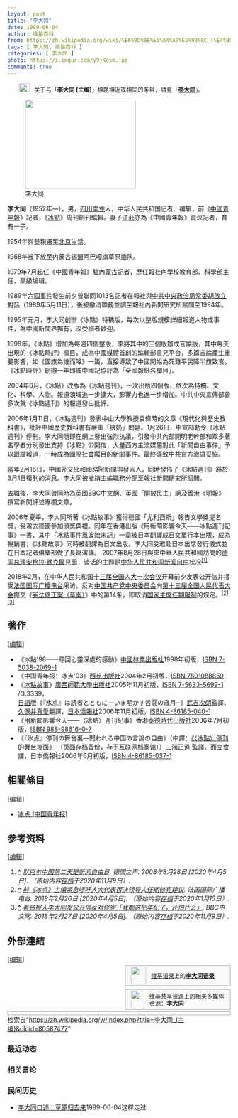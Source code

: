 ```yaml
---
layout: post
title: "李大同"
date: 1989-06-04
author: 维基百科
from: https://zh.wikipedia.org/wiki/%E6%9D%8E%E5%A4%A7%E5%90%8C_(%E4%B8%BB%E7%BC%96)
tags: [ 李大同, 维基百科 ]
categories: [ 李大同 ]
photo: https://i.imgur.com/y9jKcsm.jpg
comments: true
---
```

<div class="mw-content-ltr mw-parser-output" lang="zh" dir="ltr"><style data-mw-deduplicate="TemplateStyles:r85100532">.mw-parser-output .hatnote{font-size:small}.mw-parser-output div.hatnote{padding-left:2em;margin-bottom:0.8em;margin-top:0.8em}.mw-parser-output .hatnote-notice-img::after{content:"\202f \202f \202f \202f "}.mw-parser-output .hatnote-notice-img-small::after{content:"\202f \202f "}.mw-parser-output .hatnote+link+.hatnote{margin-top:-0.5em}body.skin-minerva .mw-parser-output .hatnote-notice-img,body.skin-minerva .mw-parser-output .hatnote-notice-img-small{display:none}@media print{body.ns-0 .mw-parser-output .hatnote{display:none!important}}</style><div role="note" class="hatnote navigation-not-searchable"><span class="noviewer hatnote-notice-img" typeof="mw:File"><a href="/wiki/Wikipedia:%E6%B6%88%E6%AD%A7%E4%B9%89" title="Wikipedia:消歧义"><img alt="" src="//upload.wikimedia.org/wikipedia/commons/thumb/5/5f/Disambig_gray.svg/25px-Disambig_gray.svg.png" decoding="async" width="25" height="19" class="mw-file-element" srcset="//upload.wikimedia.org/wikipedia/commons/thumb/5/5f/Disambig_gray.svg/38px-Disambig_gray.svg.png 1.5x, //upload.wikimedia.org/wikipedia/commons/thumb/5/5f/Disambig_gray.svg/50px-Disambig_gray.svg.png 2x" data-file-width="220" data-file-height="168"></a></span>关于与「<b>李大同 (主编)</b>」標題相近或相同的条目，請見「<b><a href="/wiki/%E6%9D%8E%E5%A4%A7%E5%90%8C" class="mw-disambig" title="李大同">李大同</a></b>」。</div>
<figure class="mw-halign-right" typeof="mw:File/Thumb"><a href="/wiki/File:Voa_chinese_Li_Datong_28jun07_300.jpg" class="mw-file-description"><img src="//upload.wikimedia.org/wikipedia/commons/thumb/4/46/Voa_chinese_Li_Datong_28jun07_300.jpg/250px-Voa_chinese_Li_Datong_28jun07_300.jpg" decoding="async" width="250" height="200" class="mw-file-element" srcset="//upload.wikimedia.org/wikipedia/commons/4/46/Voa_chinese_Li_Datong_28jun07_300.jpg 1.5x" data-file-width="300" data-file-height="240"></a><figcaption>李大同</figcaption></figure>
<p><b>李大同</b>（1952年<span class="useeditintro" title="Template:BLP editintro">—</span>），男，<a href="/wiki/%E5%9B%9B%E5%B7%9D%E7%9C%81" title="四川省">四川</a><a href="/wiki/%E5%8D%97%E5%85%85%E5%B8%82" title="南充市">南充</a>人，中华人民共和国记者、编辑，前《<a href="/wiki/%E4%B8%AD%E5%9B%BD%E9%9D%92%E5%B9%B4%E6%8A%A5" title="中国青年报">中國青年報</a>》記者，《<a href="/wiki/%E5%86%B0%E7%82%B9_(%E4%B8%AD%E5%9B%BD%E9%9D%92%E5%B9%B4%E6%8A%A5)" title="冰点 (中国青年报)">冰點</a>》周刊創刊編輯。妻子<a href="/w/index.php?title=%E6%B1%9F%E8%8F%B2&amp;action=edit&amp;redlink=1" class="new" title="江菲（页面不存在）">江菲</a>亦為《中國青年報》資深記者，育有一子。
</p>
<meta property="mw:PageProp/toc">
<div class="mw-heading mw-heading2"></div>
<p>1954年與雙親遷至<a href="/wiki/%E5%8C%97%E4%BA%AC" class="mw-redirect" title="北京">北京</a>生活。
</p><p>1968年被下放至内蒙古锡盟阿巴嘎旗草原插队。
</p><p>1979年7月起任《中國青年報》駐<a href="/wiki/%E5%85%A7%E8%92%99%E5%8F%A4" class="mw-redirect" title="內蒙古">內蒙古</a>記者，歷任報社內學校教育部、科學部主任、高級编辑。
</p><p>1989年<a href="/wiki/%E5%85%AD%E5%9B%9B%E4%BA%8B%E4%BB%B6" title="六四事件">六四事件</a>發生前夕曾聯同1013名記者在報社與<a href="/wiki/%E4%B8%AD%E5%85%B1%E4%B8%AD%E5%A4%AE%E6%94%BF%E6%B2%BB%E5%B1%80%E5%B8%B8%E5%A7%94" class="mw-redirect" title="中共中央政治局常委">中共中央政治局常委</a><a href="/wiki/%E8%83%A1%E5%95%9F%E7%AB%8B" class="mw-redirect" title="胡啟立">胡啟立</a>對話（1989年5月11日），後被撤消職務並調至報社內新聞研究所賦閒至1994年。
</p><p>1995年元月，李大同創辦《冰點》特稿版，每次以整版規模詳細報道人物或事件，為中國新聞界獨有，深受讀者歡迎。
</p><p>1998年，《冰點》增加為每週四個整版，李將其中的三個版辦成言論版，其中每天出現的《冰點時評》欄目，成為中國媒體首創的編輯部意見平台，多篇言論產生重要影響，如《國旗為誰而降》一篇，直接導致了中國開始為死難平民降半旗致哀。《冰點時評》創辦一年即被中國記協評為「全國報紙名欄目」。
</p><p>2004年6月，《冰點》改版為《冰點週刊》，一次出版四個版，依次為特稿、文化、科學、人物。報道領域進一步擴大，影響力也進一步增加。中共中央宣傳部曾多次就《冰點週刊》的報道發出批評。
</p><p>2006年1月11日，《冰點週刊》發表中山大學教授袁偉時的文章《現代化與歷史教科書》，批評中國歷史教科書有嚴重「狼奶」問題。1月26日，中宣部勒令《冰點週刊》停刊。李大同隨即在網上發出強烈抗議，引發中共內部開明老幹部和眾多著名學者分別發出支持《冰點》公開信，大量西方主流媒體對此「新聞自由事件」予以跟蹤報道，一時成為國際社會矚目的新聞事件。最終導致中共官方退讓妥協。
</p><p>當年2月16日，中國外交部和國務院新聞辦發言人，同時發佈了《冰點週刊》將於3月1日復刊的消息。李大同被撤銷主編職務分配至報社新聞研究所賦閒。
</p><p>去職後，李大同曾同時為英國BBC中文網、英國「開放民主」網及香港《明報》撰寫新聞評述專欄文章。
</p><p>2006年夏季，李大同所著《冰點故事》獲得德國「尤利西斯」報告文學獎提名獎，受邀去德國參加頒獎典禮。同年在香港出版《用新聞影響今天——冰點週刊記事》一書，其中「冰點事件風波始末記」一章被日本翻譯成日文單行本出版，成為暢銷書；《冰點故事》同時被翻譯為日文出版。李大同受邀赴日本出席發行儀式並在日本記者俱樂部做了長篇演講。
2007年8月28日與來中華人民共和國訪問的<a href="/wiki/%E5%BE%B7%E5%9B%BD%E6%80%BB%E7%90%86" title="德国总理">德国总理</a><a href="/wiki/%E5%AE%89%E6%A0%BC%E6%8B%89%C2%B7%E9%BB%98%E5%85%8B%E7%88%BE" title="安格拉·默克爾">安格拉·默克爾</a>見面，谈话的主题是<a href="/wiki/%E4%B8%AD%E5%8D%8E%E4%BA%BA%E6%B0%91%E5%85%B1%E5%92%8C%E5%9B%BD%E6%96%B0%E9%97%BB%E8%87%AA%E7%94%B1" class="mw-redirect" title="中华人民共和国新闻自由">中华人民共和国新闻自由</a>状况<sup id="cite_ref-1" class="reference"><a href="#cite_note-1"><span class="cite-bracket">[</span>1<span class="cite-bracket">]</span></a></sup>
</p><p>2018年2月，在中华人民共和国<a href="/wiki/%E5%8D%81%E4%B8%89%E5%B1%8A%E5%85%A8%E5%9B%BD%E4%BA%BA%E5%A4%A7%E4%B8%80%E6%AC%A1%E4%BC%9A%E8%AE%AE" class="mw-redirect" title="十三届全国人大一次会议">十三届全国人大一次会议</a>开幕前夕发表公开信并接受<a href="/wiki/%E6%B3%95%E5%9B%BD%E5%9B%BD%E9%99%85%E5%B9%BF%E6%92%AD%E7%94%B5%E5%8F%B0" title="法国国际广播电台">法国国际广播电台</a>采访，反对<a href="/wiki/%E4%B8%AD%E5%9B%BD%E5%85%B1%E4%BA%A7%E5%85%9A%E4%B8%AD%E5%A4%AE%E5%A7%94%E5%91%98%E4%BC%9A" title="中国共产党中央委员会">中国共产党中央委员会</a>向<a href="/wiki/%E7%AC%AC%E5%8D%81%E4%B8%89%E5%B1%8A%E5%85%A8%E5%9B%BD%E4%BA%BA%E6%B0%91%E4%BB%A3%E8%A1%A8%E5%A4%A7%E4%BC%9A" title="第十三届全国人民代表大会">第十三届全国人民代表大会</a>提交《<a href="/wiki/%E4%B8%AD%E5%8D%8E%E4%BA%BA%E6%B0%91%E5%85%B1%E5%92%8C%E5%9B%BD%E5%AE%AA%E6%B3%95%E4%BF%AE%E6%AD%A3%E6%A1%88_(2018%E5%B9%B4)" title="中华人民共和国宪法修正案 (2018年)">宪法修正案（草案）</a>》中的第14条，即取消<a href="/wiki/%E5%BA%9F%E9%99%A4%E5%B9%B2%E9%83%A8%E9%A2%86%E5%AF%BC%E8%81%8C%E5%8A%A1%E7%BB%88%E8%BA%AB%E5%88%B6" title="废除干部领导职务终身制">国家主席任期限制</a>的规定。<sup id="cite_ref-2" class="reference"><a href="#cite_note-2"><span class="cite-bracket">[</span>2<span class="cite-bracket">]</span></a></sup><sup id="cite_ref-3" class="reference"><a href="#cite_note-3"><span class="cite-bracket">[</span>3<span class="cite-bracket">]</span></a></sup>
</p>
<div class="mw-heading mw-heading2"><h2 id="著作"><span id=".E8.91.97.E4.BD.9C"></span>著作</h2><span class="mw-editsection"><span class="mw-editsection-bracket">[</span><a href="/w/index.php?title=%E6%9D%8E%E5%A4%A7%E5%90%8C_(%E4%B8%BB%E7%BC%96)&amp;action=edit&amp;section=2" title="编辑章节：著作"><span>编辑</span></a><span class="mw-editsection-bracket">]</span></span></div>
<ul><li>《冰點'98——尋回心靈深處的感動》<a href="/wiki/%E4%B8%AD%E5%9B%BD%E6%9E%97%E4%B8%9A%E5%87%BA%E7%89%88%E7%A4%BE" title="中国林业出版社">中國林業出版社</a>1998年初版，<a href="/wiki/Special:%E7%BD%91%E7%BB%9C%E4%B9%A6%E6%BA%90/7503820691" class="internal mw-magiclink-isbn">ISBN 7-5038-2069-1</a></li>
<li>《中国青年报：冰点'03》<a href="/wiki/%E8%A5%BF%E8%8B%91%E5%87%BA%E7%89%88%E7%A4%BE" class="mw-redirect" title="西苑出版社">西苑出版社</a>2004年2月初版，<a href="/wiki/Special:%E7%BD%91%E7%BB%9C%E4%B9%A6%E6%BA%90/7801088859" class="internal mw-magiclink-isbn">ISBN 7801088859</a></li>
<li>《<a href="/wiki/%E5%86%B0%E7%82%B9_(%E4%B8%AD%E5%9B%BD%E9%9D%92%E5%B9%B4%E6%8A%A5)" title="冰点 (中国青年报)">冰點故事</a>》<a href="/wiki/%E5%B9%BF%E8%A5%BF%E5%B8%88%E8%8C%83%E5%A4%A7%E5%AD%A6%E5%87%BA%E7%89%88%E7%A4%BE" title="广西师范大学出版社">廣西師範大學出版社</a>2005年11月初版，<a href="/wiki/Special:%E7%BD%91%E7%BB%9C%E4%B9%A6%E6%BA%90/7563356991" class="internal mw-magiclink-isbn">ISBN 7-5633-5699-1</a> /G.3339，<br><a href="/wiki/%E6%97%A5%E8%AA%9E" class="mw-redirect" title="日語">日語</a>版《<span lang="ja">『氷点』は読者とともに―いま明かす苦闘の歳月─</span>》<a href="/w/index.php?title=%E6%AD%A6%E5%90%89%E6%AC%A1%E6%9C%97&amp;action=edit&amp;redlink=1" class="new" title="武吉次朗（页面不存在）">武吉次朗</a>監譯、<a href="/w/index.php?title=%E4%B9%85%E4%BF%9D%E4%BA%95%E7%9C%9F%E6%84%9B&amp;action=edit&amp;redlink=1" class="new" title="久保井真愛（页面不存在）">久保井真愛</a>翻譯，<a href="/w/index.php?title=%E6%97%A5%E6%9C%AC%E5%83%91%E5%A0%B1%E7%A4%BE&amp;action=edit&amp;redlink=1" class="new" title="日本僑報社（页面不存在）">日本僑報社</a>2006年11月初版，<a href="/wiki/Special:%E7%BD%91%E7%BB%9C%E4%B9%A6%E6%BA%90/4861850401" class="internal mw-magiclink-isbn">ISBN 4-86185-040-1</a></li>
<li>《用新聞影響今天——〈冰點〉週刊紀事》香港<a href="/w/index.php?title=%E6%B3%B0%E5%BE%B7%E6%99%82%E4%BB%A3%E5%87%BA%E7%89%88%E7%A4%BE&amp;action=edit&amp;redlink=1" class="new" title="泰德時代出版社（页面不存在）">泰德時代出版社</a>2006年7月初版，<a href="/wiki/Special:%E7%BD%91%E7%BB%9C%E4%B9%A6%E6%BA%90/9889861607" class="internal mw-magiclink-isbn">ISBN 988-98616-0-7</a></li>
<li>《<span lang="ja">『氷点』停刊の舞台裏―問われる中国の言論の自由</span>》（中譯：<a rel="nofollow" class="external text" href="http://duan.jp/item/037.html">《〈冰點〉停刊的舞台後面》</a> （<a rel="nofollow" class="external text" href="//web.archive.org/web/20201109164122/http://duan.jp/item/037.html">页面存档备份</a>，存于<a href="/wiki/%E4%BA%92%E8%81%94%E7%BD%91%E6%A1%A3%E6%A1%88%E9%A6%86" title="互联网档案馆">互联网档案馆</a>））<a href="/w/index.php?title=%E4%B8%89%E6%BD%B4%E6%AD%A3%E9%81%93&amp;action=edit&amp;redlink=1" class="new" title="三潴正道（页面不存在）">三潴正道</a> 監譯、<a href="/w/index.php?title=%E8%80%8C%E7%AB%8B%E6%9C%83&amp;action=edit&amp;redlink=1" class="new" title="而立會（页面不存在）">而立會</a> 譯，日本僑報社2006年6月初版，<a href="/wiki/Special:%E7%BD%91%E7%BB%9C%E4%B9%A6%E6%BA%90/4861850371" class="internal mw-magiclink-isbn">ISBN 4-86185-037-1</a></li></ul>
<div class="mw-heading mw-heading2"><h2 id="相關條目"><span id=".E7.9B.B8.E9.97.9C.E6.A2.9D.E7.9B.AE"></span>相關條目</h2><span class="mw-editsection"><span class="mw-editsection-bracket">[</span><a href="/w/index.php?title=%E6%9D%8E%E5%A4%A7%E5%90%8C_(%E4%B8%BB%E7%BC%96)&amp;action=edit&amp;section=3" title="编辑章节：相關條目"><span>编辑</span></a><span class="mw-editsection-bracket">]</span></span></div>
<ul><li><a href="/wiki/%E5%86%B0%E7%82%B9_(%E4%B8%AD%E5%9B%BD%E9%9D%92%E5%B9%B4%E6%8A%A5)" title="冰点 (中国青年报)">冰点 (中国青年报)</a></li></ul>
<div class="mw-heading mw-heading2"><h2 id="参考资料"><span id=".E5.8F.82.E8.80.83.E8.B5.84.E6.96.99"></span>参考资料</h2><span class="mw-editsection"><span class="mw-editsection-bracket">[</span><a href="/w/index.php?title=%E6%9D%8E%E5%A4%A7%E5%90%8C_(%E4%B8%BB%E7%BC%96)&amp;action=edit&amp;section=4" title="编辑章节：参考资料"><span>编辑</span></a><span class="mw-editsection-bracket">]</span></span></div>
<div class="reflist" style="list-style-type: decimal;">
<ol class="references">
<li id="cite_note-1"><span class="mw-cite-backlink"><b><a href="#cite_ref-1">^</a></b></span> <span class="reference-text"><cite class="citation news"><a rel="nofollow" class="external text" href="https://www.dw.com/zh/%E9%BB%98%E5%85%8B%E5%B0%94%E4%B8%AD%E5%9B%BD%E7%AC%AC%E4%BA%8C%E5%A4%A9%E6%98%AF%E6%96%B0%E9%97%BB%E8%87%AA%E7%94%B1%E6%97%A5/a-2755488">默克尔中国第二天是新闻自由日</a>. 德国之声. 2008年8月28日 <span class="reference-accessdate"> [2020年4月5日]</span>. （原始内容<a rel="nofollow" class="external text" href="https://web.archive.org/web/20201109165000/https://www.dw.com/zh/%E9%BB%98%E5%85%8B%E5%B0%94%E4%B8%AD%E5%9B%BD%E7%AC%AC%E4%BA%8C%E5%A4%A9%E6%98%AF%E6%96%B0%E9%97%BB%E8%87%AA%E7%94%B1%E6%97%A5/a-2755488">存档</a>于2020年11月9日）.</cite><span title="ctx_ver=Z39.88-2004&amp;rfr_id=info%3Asid%2Fzh.wikipedia.org%3A%E6%9D%8E%E5%A4%A7%E5%90%8C+%28%E4%B8%BB%E7%BC%96%29&amp;rft.atitle=%E9%BB%98%E5%85%8B%E5%B0%94%E4%B8%AD%E5%9B%BD%E7%AC%AC%E4%BA%8C%E5%A4%A9%E6%98%AF%E6%96%B0%E9%97%BB%E8%87%AA%E7%94%B1%E6%97%A5&amp;rft.date=2008-08-28&amp;rft.genre=article&amp;rft_id=https%3A%2F%2Fwww.dw.com%2Fzh%2F%25E9%25BB%2598%25E5%2585%258B%25E5%25B0%2594%25E4%25B8%25AD%25E5%259B%25BD%25E7%25AC%25AC%25E4%25BA%258C%25E5%25A4%25A9%25E6%2598%25AF%25E6%2596%25B0%25E9%2597%25BB%25E8%2587%25AA%25E7%2594%25B1%25E6%2597%25A5%2Fa-2755488&amp;rft_val_fmt=info%3Aofi%2Ffmt%3Akev%3Amtx%3Ajournal" class="Z3988"><span style="display:none;">&nbsp;</span></span></span>
</li>
<li id="cite_note-2"><span class="mw-cite-backlink"><b><a href="#cite_ref-2">^</a></b></span> <span class="reference-text"><cite class="citation news"><a rel="nofollow" class="external text" href="http://www.rfi.fr/cn/%E6%94%BF%E6%B2%BB/20180226-%E5%89%8D%E5%86%B0%E7%82%B9%E4%B8%BB%E7%BC%96%E7%B4%A7%E6%80%A5%E5%91%BC%E5%90%81%E4%BA%BA%E5%A4%A7%E4%BB%A3%E8%A1%A8%E5%90%A6%E5%86%B3%E9%A2%86%E5%AF%BC%E4%BA%BA%E4%BB%BB%E6%9C%9F%E4%BF%AE%E5%AE%AA%E5%BB%BA%E8%AE%AE">前《冰点》主编紧急呼吁人大代表否决领导人任期修宪建议</a>. 法国国际广播电台. 2018年2月26日 <span class="reference-accessdate"> [2020年4月5日]</span>. （原始内容<a rel="nofollow" class="external text" href="https://web.archive.org/web/20200115221049/http://www.rfi.fr/cn/%E6%94%BF%E6%B2%BB/20180226-%E5%89%8D%E5%86%B0%E7%82%B9%E4%B8%BB%E7%BC%96%E7%B4%A7%E6%80%A5%E5%91%BC%E5%90%81%E4%BA%BA%E5%A4%A7%E4%BB%A3%E8%A1%A8%E5%90%A6%E5%86%B3%E9%A2%86%E5%AF%BC%E4%BA%BA%E4%BB%BB%E6%9C%9F%E4%BF%AE%E5%AE%AA%E5%BB%BA%E8%AE%AE">存档</a>于2020年1月15日）.</cite><span title="ctx_ver=Z39.88-2004&amp;rfr_id=info%3Asid%2Fzh.wikipedia.org%3A%E6%9D%8E%E5%A4%A7%E5%90%8C+%28%E4%B8%BB%E7%BC%96%29&amp;rft.atitle=%E5%89%8D%E3%80%8A%E5%86%B0%E7%82%B9%E3%80%8B%E4%B8%BB%E7%BC%96%E7%B4%A7%E6%80%A5%E5%91%BC%E5%90%81%E4%BA%BA%E5%A4%A7%E4%BB%A3%E8%A1%A8%E5%90%A6%E5%86%B3%E9%A2%86%E5%AF%BC%E4%BA%BA%E4%BB%BB%E6%9C%9F%E4%BF%AE%E5%AE%AA%E5%BB%BA%E8%AE%AE&amp;rft.date=2018-02-26&amp;rft.genre=article&amp;rft_id=http%3A%2F%2Fwww.rfi.fr%2Fcn%2F%25E6%2594%25BF%25E6%25B2%25BB%2F20180226-%25E5%2589%258D%25E5%2586%25B0%25E7%2582%25B9%25E4%25B8%25BB%25E7%25BC%2596%25E7%25B4%25A7%25E6%2580%25A5%25E5%2591%25BC%25E5%2590%2581%25E4%25BA%25BA%25E5%25A4%25A7%25E4%25BB%25A3%25E8%25A1%25A8%25E5%2590%25A6%25E5%2586%25B3%25E9%25A2%2586%25E5%25AF%25BC%25E4%25BA%25BA%25E4%25BB%25BB%25E6%259C%259F%25E4%25BF%25AE%25E5%25AE%25AA%25E5%25BB%25BA%25E8%25AE%25AE&amp;rft_val_fmt=info%3Aofi%2Ffmt%3Akev%3Amtx%3Ajournal" class="Z3988"><span style="display:none;">&nbsp;</span></span></span>
</li>
<li id="cite_note-3"><span class="mw-cite-backlink"><b><a href="#cite_ref-3">^</a></b></span> <span class="reference-text"><cite class="citation news"><a rel="nofollow" class="external text" href="https://www.bbc.com/zhongwen/trad/chinese-news-43209195">著名报人李大同发公开信反对修宪「我都这把年纪了，还怕什么」</a>. BBC中文网. 2018年2月27日 <span class="reference-accessdate"> [2020年4月5日]</span>. （原始内容<a rel="nofollow" class="external text" href="https://web.archive.org/web/20201109164120/https://www.bbc.com/zhongwen/trad/chinese-news-43209195">存档</a>于2020年11月9日）.</cite><span title="ctx_ver=Z39.88-2004&amp;rfr_id=info%3Asid%2Fzh.wikipedia.org%3A%E6%9D%8E%E5%A4%A7%E5%90%8C+%28%E4%B8%BB%E7%BC%96%29&amp;rft.atitle=%E8%91%97%E5%90%8D%E6%8A%A5%E4%BA%BA%E6%9D%8E%E5%A4%A7%E5%90%8C%E5%8F%91%E5%85%AC%E5%BC%80%E4%BF%A1%E5%8F%8D%E5%AF%B9%E4%BF%AE%E5%AE%AA%E3%80%8C%E6%88%91%E9%83%BD%E8%BF%99%E6%8A%8A%E5%B9%B4%E7%BA%AA%E4%BA%86%EF%BC%8C%E8%BF%98%E6%80%95%E4%BB%80%E4%B9%88%E3%80%8D&amp;rft.date=2018-02-27&amp;rft.genre=article&amp;rft_id=https%3A%2F%2Fwww.bbc.com%2Fzhongwen%2Ftrad%2Fchinese-news-43209195&amp;rft_val_fmt=info%3Aofi%2Ffmt%3Akev%3Amtx%3Ajournal" class="Z3988"><span style="display:none;">&nbsp;</span></span></span>
</li>
</ol></div>
<div class="mw-heading mw-heading2"><h2 id="外部連結"><span id=".E5.A4.96.E9.83.A8.E9.80.A3.E7.B5.90"></span>外部連結</h2><span class="mw-editsection"><span class="mw-editsection-bracket">[</span><a href="/w/index.php?title=%E6%9D%8E%E5%A4%A7%E5%90%8C_(%E4%B8%BB%E7%BC%96)&amp;action=edit&amp;section=5" title="编辑章节：外部連結"><span>编辑</span></a><span class="mw-editsection-bracket">]</span></span></div>
<style data-mw-deduplicate="TemplateStyles:r82655521">.mw-parser-output .side-box{margin:4px 0;box-sizing:border-box;border:1px solid #aaa;font-size:88%;line-height:1.25em;background-color:#f9f9f9;display:flow-root}.mw-parser-output .side-box-abovebelow,.mw-parser-output .side-box-text{padding:0.25em 0.9em}.mw-parser-output .side-box-image{padding:2px 0 2px 0.9em;text-align:center}.mw-parser-output .side-box-imageright{padding:2px 0.9em 2px 0;text-align:center}@media(min-width:500px){.mw-parser-output .side-box-flex{display:flex;align-items:center}.mw-parser-output .side-box-text{flex:1}}@media(min-width:720px){.mw-parser-output .side-box{width:238px}.mw-parser-output .side-box-right{clear:right;float:right;margin-left:1em}.mw-parser-output .side-box-left{margin-right:1em}}</style><div class="side-box side-box-right plainlinks sistersitebox" style="font-size:small;"><style data-mw-deduplicate="TemplateStyles:r82655520">.mw-parser-output .plainlist ol,.mw-parser-output .plainlist ul{line-height:inherit;list-style:none;margin:0;padding:0}.mw-parser-output .plainlist ol li,.mw-parser-output .plainlist ul li{margin-bottom:0}</style>
<div class="side-box-flex">
<div class="side-box-image"><span class="noviewer" typeof="mw:File"><span><img alt="" src="//upload.wikimedia.org/wikipedia/commons/thumb/f/fa/Wikiquote-logo.svg/34px-Wikiquote-logo.svg.png" decoding="async" width="34" height="40" class="mw-file-element" srcset="//upload.wikimedia.org/wikipedia/commons/thumb/f/fa/Wikiquote-logo.svg/51px-Wikiquote-logo.svg.png 1.5x, //upload.wikimedia.org/wikipedia/commons/thumb/f/fa/Wikiquote-logo.svg/68px-Wikiquote-logo.svg.png 2x" data-file-width="300" data-file-height="355"></span></span></div>
<div class="side-box-text plainlist"><a href="/wiki/%E7%BB%B4%E5%9F%BA%E8%AF%AD%E5%BD%95" title="维基语录">维基语录</a>上的<b><a href="https://zh.wikiquote.org/wiki/%E6%9D%8E%E5%A4%A7%E5%90%8C" class="extiw" title="q:李大同">李大同语录</a></b></div></div>
</div>
<link rel="mw-deduplicated-inline-style" href="mw-data:TemplateStyles:r82655521"><div class="side-box side-box-right plainlinks sistersitebox" style="font-size:small;"><link rel="mw-deduplicated-inline-style" href="mw-data:TemplateStyles:r82655520">
<div class="side-box-flex">
<div class="side-box-image"><span class="noviewer" typeof="mw:File"><span><img alt="" src="//upload.wikimedia.org/wikipedia/commons/thumb/4/4a/Commons-logo.svg/30px-Commons-logo.svg.png" decoding="async" width="30" height="40" class="mw-file-element" srcset="//upload.wikimedia.org/wikipedia/commons/thumb/4/4a/Commons-logo.svg/45px-Commons-logo.svg.png 1.5x, //upload.wikimedia.org/wikipedia/commons/thumb/4/4a/Commons-logo.svg/59px-Commons-logo.svg.png 2x" data-file-width="1024" data-file-height="1376"></span></span></div>
<div class="side-box-text plainlist"><a href="/wiki/%E7%BB%B4%E5%9F%BA%E5%85%B1%E4%BA%AB%E8%B5%84%E6%BA%90" title="维基共享资源">维基共享资源</a>上的相关多媒体资源：<a href="https://commons.wikimedia.org/wiki/Category:Li_Datong" class="extiw" title="commons:Category:Li Datong"><span style="font-weight:bold;">李大同</span></a></div></div>
</div>
<div class="navbox-styles"><style data-mw-deduplicate="TemplateStyles:r84265675">.mw-parser-output .hlist dl,.mw-parser-output .hlist ol,.mw-parser-output .hlist ul{margin:0;padding:0}.mw-parser-output .hlist dd,.mw-parser-output .hlist dt,.mw-parser-output .hlist li{margin:0;display:inline}.mw-parser-output .hlist.inline,.mw-parser-output .hlist.inline dl,.mw-parser-output .hlist.inline ol,.mw-parser-output .hlist.inline ul,.mw-parser-output .hlist dl dl,.mw-parser-output .hlist dl ol,.mw-parser-output .hlist dl ul,.mw-parser-output .hlist ol dl,.mw-parser-output .hlist ol ol,.mw-parser-output .hlist ol ul,.mw-parser-output .hlist ul dl,.mw-parser-output .hlist ul ol,.mw-parser-output .hlist ul ul{display:inline}.mw-parser-output .hlist .mw-empty-li{display:none}.mw-parser-output .hlist dt::after{content:" :"}.mw-parser-output .hlist dd::after,.mw-parser-output .hlist li::after{content:" · ";font-weight:bold}.mw-parser-output .hlist-pipe dd::after,.mw-parser-output .hlist-pipe li::after{content:" | ";font-weight:normal}.mw-parser-output .hlist-hyphen dd::after,.mw-parser-output .hlist-hyphen li::after{content:" - ";font-weight:normal}.mw-parser-output .hlist-comma dd::after,.mw-parser-output .hlist-comma li::after{content:"、";font-weight:normal}.mw-parser-output .hlist dd:last-child::after,.mw-parser-output .hlist dt:last-child::after,.mw-parser-output .hlist li:last-child::after{content:none}.mw-parser-output .hlist ol{counter-reset:listitem}.mw-parser-output .hlist ol>li{counter-increment:listitem}.mw-parser-output .hlist ol>li::before{content:" "counter(listitem)"\a0 "}.mw-parser-output .hlist dd ol>li:first-child::before,.mw-parser-output .hlist dt ol>li:first-child::before,.mw-parser-output .hlist li ol>li:first-child::before{content:"（"counter(listitem)"\a0 "}.mw-parser-output ul.cslist,.mw-parser-output ul.sslist{margin:0;padding:0;display:inline-block;list-style:none}.mw-parser-output .cslist li,.mw-parser-output .sslist li{margin:0;display:inline-block}.mw-parser-output .cslist li::after{content:"，"}.mw-parser-output .sslist li::after{content:"；"}.mw-parser-output .cslist li:last-child::after,.mw-parser-output .sslist li:last-child::after{content:none}</style><style data-mw-deduplicate="TemplateStyles:r84261037">.mw-parser-output .navbox{box-sizing:border-box;border:1px solid #a2a9b1;width:100%;clear:both;font-size:88%;text-align:center;padding:1px;margin:1em auto 0}.mw-parser-output .navbox .navbox{margin-top:0}.mw-parser-output .navbox+.navbox,.mw-parser-output .navbox+.navbox-styles+.navbox{margin-top:-1px}.mw-parser-output .navbox-inner,.mw-parser-output .navbox-subgroup{width:100%}.mw-parser-output .navbox-group,.mw-parser-output .navbox-title,.mw-parser-output .navbox-abovebelow{text-align:center;padding-left:1em;padding-right:1em}.mw-parser-output .navbox-group{white-space:nowrap;text-align:right}.mw-parser-output .navbox,.mw-parser-output .navbox-subgroup{background-color:#fdfdfd}.mw-parser-output .navbox-list{border-color:#fdfdfd}.mw-parser-output .navbox-list-with-group{text-align:left;border-left-width:2px;border-left-style:solid}.mw-parser-output tr+tr>.navbox-abovebelow,.mw-parser-output tr+tr>.navbox-group,.mw-parser-output tr+tr>.navbox-image,.mw-parser-output tr+tr>.navbox-list{border-top:2px solid #fdfdfd}.mw-parser-output .navbox-title{background-color:#ccf;position:relative}.mw-parser-output .navbox-abovebelow,.mw-parser-output .navbox-group,.mw-parser-output .navbox-subgroup .navbox-title{background-color:#ddf}.mw-parser-output .navbox-subgroup .navbox-group,.mw-parser-output .navbox-subgroup .navbox-abovebelow{background-color:#e6e6ff}.mw-parser-output .navbox-even{background-color:#f7f7f7}.mw-parser-output .navbox-odd{background-color:transparent}.mw-parser-output .navbox .hlist td dl,.mw-parser-output .navbox .hlist td ol,.mw-parser-output .navbox .hlist td ul,.mw-parser-output .navbox td.hlist dl,.mw-parser-output .navbox td.hlist ol,.mw-parser-output .navbox td.hlist ul{padding:0.125em 0}.mw-parser-output .navbox .navbar{display:block;font-size:100%}.mw-parser-output .navbox-title .navbar{float:left;text-align:left;margin-right:0.5em;width:auto;padding-left:0.2em;position:absolute;left:1em}.mw-parser-output .navbox .mw-collapsible-toggle{margin-left:0.5em;position:absolute;right:1em}body.skin--responsive .mw-parser-output .navbox-image img{max-width:none!important}@media print{body.ns-0 .mw-parser-output .navbox{display:none!important}}</style></div><div role="navigation" class="navbox authority-control" aria-labelledby="-&amp;#123;zh-cn:规范控制;zh-tw:權威控制;&amp;#125;--&amp;#123;zh-cn:数据库;zh-tw:資料庫&amp;#125;-_frameless&amp;#124;text-top&amp;#124;10px&amp;#124;alt=編輯維基數據鏈接&amp;#124;link=https&amp;#58;//www.wikidata.org/wiki/Q330187#identifiers&amp;#124;class=noprint&amp;#124;編輯維基數據鏈接" style="padding:3px"></div>
<!-- 
NewPP limit report
Parsed by mw‐web.eqiad.main‐8445b8969b‐kj64s
Cached time: 20241231145505
Cache expiry: 2592000
Reduced expiry: false
Complications: [show‐toc]
CPU time usage: 0.235 seconds
Real time usage: 0.368 seconds
Preprocessor visited node count: 1817/1000000
Post‐expand include size: 21274/2097152 bytes
Template argument size: 783/2097152 bytes
Highest expansion depth: 23/100
Expensive parser function count: 6/500
Unstrip recursion depth: 0/20
Unstrip post‐expand size: 12873/5000000 bytes
Lua time usage: 0.127/10.000 seconds
Lua memory usage: 3310219/52428800 bytes
Number of Wikibase entities loaded: 1/400
-->
<!--
Transclusion expansion time report (%,ms,calls,template)
100.00%  320.265      1 -total
 24.00%   76.872      1 Template:Otheruses
 22.59%   72.336      1 Template:Hatnote
 21.72%   69.566      1 Template:Authority_control
 16.62%   53.226      2 Template:Sister_project
 16.08%   51.489      2 Template:Side_box
 15.58%   49.904      1 Template:Reflist
 14.17%   45.380      3 Template:Cite_news
 14.01%   44.879      2 Template:Lang
 13.33%   42.689      2 Template:Category_handler
-->

<!-- Saved in parser cache with key zhwiki:pcache:236938:|#|:idhash:canonical!zh and timestamp 20241231145505 and revision id 80587477. Rendering was triggered because: page-view
 -->
</div><!--esi <esi:include src="/esitest-fa8a495983347898/content" /> --><noscript><img src="https://login.wikimedia.org/wiki/Special:CentralAutoLogin/start?useformat=desktop&amp;type=1x1&amp;usesul3=0" alt="" width="1" height="1" style="border: none; position: absolute;"></noscript>
<div class="printfooter" data-nosnippet="">检索自“<a dir="ltr" href="https://zh.wikipedia.org/w/index.php?title=李大同_(主编)&amp;oldid=80587477">https://zh.wikipedia.org/w/index.php?title=李大同_(主编)&amp;oldid=80587477</a>”</div><div id="recent-news"><h3>最近动态</h3><ul></ul></div><div id="open-opinion"><h3>相关言论</h3><ul></ul></div><div id="mjls-record"><h3>民间历史</h3><ul><li><a href="https://nodebe4.github.io/mjlsh/1989-06-04/%E6%9D%8E%E5%A4%A7%E5%90%8C%E5%8F%A3%E8%BF%B0-%E8%8D%89%E5%8E%9F%E5%BD%92%E5%8E%BB%E6%9D%A5/" title="李大同口述">李大同口述：草原归去来</a><time>1989-06-04</time><a class="tag">这样走过</a></li>
</ul></div>